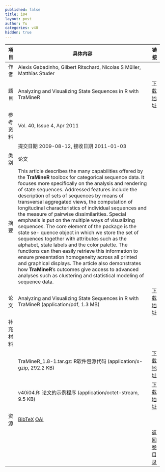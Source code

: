 ```yaml
---
published: false
title: i04
layout: post
author: Yu
categories: v40
hidden: true
---
```


| 项目 | 具体内容 | 链接 |
|---:|---|---|
| 作者 | Alexis Gabadinho, Gilbert Ritschard, Nicolas  S Müller, Matthias Studer| |
| 题目 |Analyzing and Visualizing State Sequences in R with TraMineR | [下载地址](http://www.jstatsoft.org/v40/i04/paper) |
| 参考资料 |Vol. 40, Issue 4, Apr 2011 | |
| | 提交日期 2009-08-12, 接收日期 2011-01-03| | 
| 类别 | 论文| |
| 摘要 | This article describes the many capabilities offered by the <b>TraMineR</b> toolbox for categorical sequence data. It focuses more specifically on the analysis and rendering of state sequences. Addressed features include the description of sets of sequences by means of transversal aggregated views, the computation of longitudinal characteristics of individual sequences and the measure of pairwise dissimilarities. Special emphasis is put on the multiple ways of visualizing sequences. The core element of the package is the state se- quence object in which we store the set of sequences together with attributes such as the alphabet, state labels and the color palette. The functions can then easily retrieve this information to ensure presentation homogeneity across all printed and graphical displays. The article also demonstrates how <b>TraMineR</b>’s outcomes give access to advanced analyses such as clustering and statistical modeling of sequence data.| |
| 论文 | Analyzing and Visualizing State Sequences in R with TraMineR  (application/pdf, 1.3 MB)| [下载地址](http://www.jstatsoft.org/v40/i04/paper) |
| 补充材料 | | |
| |TraMineR_1.8-1.tar.gz: R软件包源代码  (application/x-gzip, 292.2 KB)|  [下载地址](http://www.jstatsoft.org/v40/i04/supp/1) |
| |v40i04.R:              论文的示例程序  (application/octet-stream, 9.5 KB)|  [下载地址](http://www.jstatsoft.org/v40/i04/supp/2) |
| 资源 | [BibTeX](http://www.jstatsoft.org/v40/i04/bibtex) [OAI](http://www.jstatsoft.org/oai?verb=GetRecord&identifier=oai.jstatsoft/v40/i04&prefix=oai_dc)| |
| |  | [返回卷目录]({{site.baseurl}}/volume/v40.html) |
